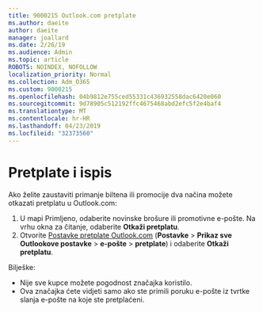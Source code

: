 ```yaml
---
title: 9000215 Outlook.com pretplate
ms.author: daeite
author: daeite
manager: joallard
ms.date: 2/26/19
ms.audience: Admin
ms.topic: article
ROBOTS: NOINDEX, NOFOLLOW
localization_priority: Normal
ms.collection: Adm_O365
ms.custom: 9000215
ms.openlocfilehash: 04b9812e755ced55331c436932558dac6420e060
ms.sourcegitcommit: 9d78905c512192ffc4675468abd2efc5f2e4baf4
ms.translationtype: MT
ms.contentlocale: hr-HR
ms.lasthandoff: 04/23/2019
ms.locfileid: "32373560"
---
```

# <a name="subscriptions-and-unsubscribing"></a>Pretplate i ispis

Ako želite zaustaviti primanje biltena ili promocije dva načina možete otkazati pretplatu u Outlook.com:

1. U mapi Primljeno, odaberite novinske brošure ili promotivne e-pošte. Na vrhu okna za čitanje, odaberite **Otkaži pretplatu**.
2. Otvorite [Postavke pretplate Outlook.com](https://outlook.live.com/mail/options/mail/brandsSubscriptions) (**Postavke** > **Prikaz sve Outlookove postavke** > **e-pošte** > **pretplate**) i odaberite **Otkaži pretplatu**.

Bilješke:

- Nije sve kupce možete pogodnost značajka koristilo.
- Ova značajka ćete vidjeti samo ako ste primili poruku e-pošte iz tvrtke slanja e-pošte na koje ste pretplaćeni.